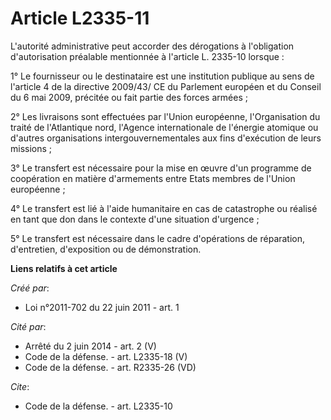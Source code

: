 # Article L2335-11

L'autorité administrative peut accorder des dérogations à l'obligation d'autorisation préalable mentionnée à l'article L.
2335-10 lorsque : 

1° Le fournisseur ou le destinataire est une institution publique au sens de l'article 4 de la directive 2009/43/ CE du
Parlement européen et du Conseil du 6 mai 2009, précitée ou fait partie des forces armées ; 

2° Les livraisons sont effectuées par l'Union européenne, l'Organisation du traité de l'Atlantique nord, l'Agence
internationale de l'énergie atomique ou d'autres organisations intergouvernementales aux fins d'exécution de leurs
missions ; 

3° Le transfert est nécessaire pour la mise en œuvre d'un programme de coopération en matière d'armements entre Etats membres
de l'Union européenne ; 

4° Le transfert est lié à l'aide humanitaire en cas de catastrophe ou réalisé en tant que don dans le contexte d'une
situation d'urgence ; 

5° Le transfert est nécessaire dans le cadre d'opérations de réparation, d'entretien, d'exposition ou de démonstration.

**Liens relatifs à cet article**

_Créé par_:

  - Loi n°2011-702 du 22 juin 2011 - art. 1

_Cité par_:

  - Arrêté du 2 juin 2014 - art. 2 (V)
  - Code de la défense. - art. L2335-18 (V)
  - Code de la défense. - art. R2335-26 (VD)

_Cite_:

  - Code de la défense. - art. L2335-10
